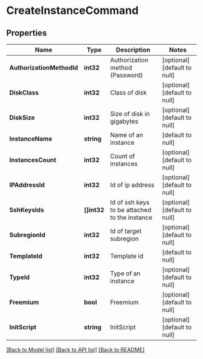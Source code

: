 # CreateInstanceCommand

## Properties
Name | Type | Description | Notes
------------ | ------------- | ------------- | -------------
**AuthorizationMethodId** | **int32** | Authorization method (Password) | [optional] [default to null]
**DiskClass** | **int32** | Class of disk | [optional] [default to null]
**DiskSize** | **int32** | Size of disk in gigabytes | [optional] [default to null]
**InstanceName** | **string** | Name of an instance | [default to null]
**InstancesCount** | **int32** | Count of instances | [optional] [default to null]
**IPAddressId** | **int32** | Id of ip address | [optional] [default to null]
**SshKeysIds** | **[]int32** | Id of ssh keys to be attached to the instance | [optional] [default to null]
**SubregionId** | **int32** | Id of target subregion | [optional] [default to null]
**TemplateId** | **int32** | Template id | [default to null]
**TypeId** | **int32** | Type of an instance | [optional] [default to null]
**Freemium** | **bool** | Freemium | [optional] [default to null]
**InitScript** | **string** | InitScript | [optional] [default to null]

[[Back to Model list]](../README.md#documentation-for-models) [[Back to API list]](../README.md#documentation-for-api-endpoints) [[Back to README]](../README.md)


